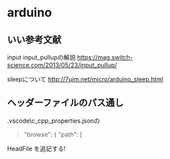 # arduino

## いい参考文献
input input_pullupの解説
https://mag.switch-science.com/2013/05/23/input_pullup/

sleepについて
http://7ujm.net/micro/arduino_sleep.html

## ヘッダーファイルのパス通し
.vscode\c_cpp_properties.jsonの
> "browse": {
> "path": [

HeadFile
を追記する!